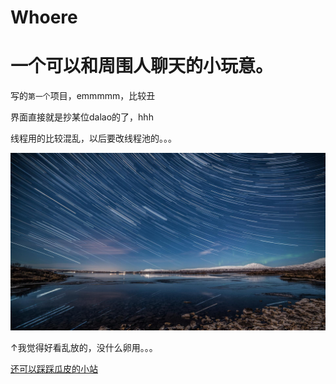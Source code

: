 # Whoere

一个可以和周围人聊天的小玩意。
===
写的`第一个`项目，emmmmm，比较丑

界面直接就是抄某位dalao的了，hhh

线程用的比较混乱，以后要改线程池的。。。

![](https://github.com/Tongyanze/Whoere/raw/master/pic/0725_11.jpg)



↑我觉得好看乱放的，没什么卵用。。。

[还可以踩踩瓜皮的小站](http://202.194.15.232:888)
